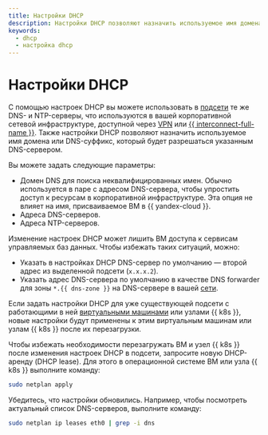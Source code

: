 ```yaml
---
title: Настройки DHCP
description: Настройки DHCP позволяют назначить используемое имя домена или DNS-суффикс, который будет разрешаться указанным DNS-сервером. Если задать настройки DHCP уже существующей подсети, то они будут применены к ВМ из этой подсети после их перезагрузки. С помощью настроек DHCP вы можете использовать в подсети те же DNS- и NTP-серверы.
keywords:
  - dhcp
  - настройка dhcp
---
```


# Настройки DHCP

С помощью настроек DHCP вы можете использовать в [подсети](../../vpc/concepts/network.md#subnet) те же DNS- и NTP-серверы, что используются в вашей корпоративной сетевой инфраструктуре, доступной через [VPN](../../glossary/vpn.md) или [{{ interconnect-full-name }}](../../interconnect/concepts/index.md). Также настройки DHCP позволяют назначить используемое имя домена или DNS-суффикс, который будет разрешаться указанным DNS-сервером.

Вы можете задать следующие параметры:
* Домен DNS для поиска неквалифицированных имен. Обычно используется в паре с адресом DNS-сервера, чтобы упростить доступ к ресурсам в корпоративной инфраструктуре. Эта опция не влияет на имя, присваиваемое ВМ в {{ yandex-cloud }}.
* Адреса DNS-серверов.
* Адреса NTP-серверов.

Изменение настроек DHCP может лишить ВМ доступа к сервисам управляемых баз данных. Чтобы избежать таких ситуаций, можно:
* Указать в настройках DHCP DNS-сервер по умолчанию — второй адрес из выделенной подсети (`x.x.x.2`).
* Указать адрес DNS-сервера по умолчанию в качестве DNS forwarder для зоны `*.{{ dns-zone }}` на DNS-сервере в вашей [сети](../concepts/network.md#network).

Если задать настройки DHCP для уже существующей подсети с работающими в ней [виртуальными машинами](../../compute/concepts/vm.md) или узлами {{ k8s }}, новые настройки будут применены к этим виртуальным машинам или узлам {{ k8s }} после их перезагрузки. 

Чтобы избежать необходимости перезагружать ВМ и узел {{ k8s }} после изменения настроек DHCP в подсети, запросите новую DHCP-аренду (DHCP lease). Для этого в операционной системе ВМ или узла {{ k8s }} выполните команду:

```bash
sudo netplan apply
```

Убедитесь, что настройки обновились. Например, чтобы посмотреть актуальный список DNS-серверов, выполните команду:

```bash
sudo netplan ip leases eth0 | grep -i dns
```

